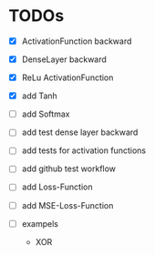 # TODOs
- [x] ActivationFunction backward
- [x] DenseLayer backward

- [x] ReLu ActivationFunction
- [x] add Tanh
- [ ] add Softmax

- [ ] add test dense layer backward
- [ ] add tests for activation functions
- [ ] add github test workflow

- [ ] add Loss-Function
- [ ] add MSE-Loss-Function

- [ ] exampels
	- XOR
